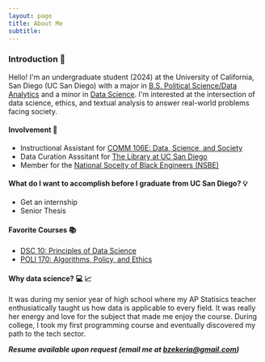 ```yaml
---
layout: page
title: About Me
subtitle: 
---
```


### Introduction 👋

Hello! 
I'm an undergraduate student (2024) at the University of California, San Diego (UC San Diego) with a major in [B.S. Political Science/Data Analytics](https://polisci.ucsd.edu/undergrad/major-and-minor-requirements/data_analytics.html) and a minor in [Data Science](https://datascience.ucsd.edu/academics/undergraduate/minor-requirements/).
I'm interested at the intersection of data science, ethics, and textual analysis to answer real-world problems facing society.


#### Involvement 👥

  - Instructional Assistant for [COMM 106E: Data, Science, and Society](https://stuartgeiger.com/teaching/COMM-106E-data-science-society-f22/)
  - Data Curation Asssitant for [The Library at UC San Diego ](https://library.ucsd.edu/research-and-collections/research-data/index.html)
  - Member for the [National Soceity of Black Engineers (NSBE)](https://nsbe.ucsd.edu/#about)

#### What do I want to accomplish before I graduate from UC San Diego? 💡

  - Get an internship 
  - Senior Thesis

#### Favorite Courses 📚

  - [DSC 10: Principles of Data Science](https://eldridgejm.github.io/dsc10-2021-su/)
  - [POLI 170: Algorithms, Policy, and Ethics](http://courses.ucsd.edu/syllabi/FA21/55494.pdf)

#### Why data science? 💻 📈
It was during my senior year of high school where my AP Statisics teacher enthusiatically taught us how data is applicable to every field. It was really her energy and love for the subject that made me enjoy the course. During college, I took my first programming course and eventually discovered my path to the tech sector. 

_**Resume available upon request (email me at [bzekeria@gmail.com](mailto:bzekeria@gmail.com))**_
